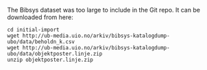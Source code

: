The Bibsys dataset was too large to include in the Git repo. It can be downloaded from here:

```
cd initial-import
wget http://ub-media.uio.no/arkiv/bibsys-katalogdump-ubo/data/beholdn_k.csv
wget http://ub-media.uio.no/arkiv/bibsys-katalogdump-ubo/data/objektposter.linje.zip
unzip objektposter.linje.zip
```
